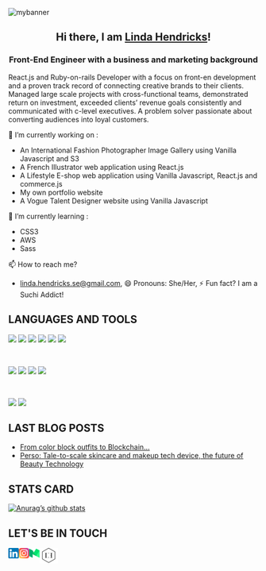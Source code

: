<p align=”center”>
<img src="https://user-images.githubusercontent.com/75175916/126515334-fabd7e10-96d9-4adf-b482-92ea579ba31b.png" alt="mybanner">
</p>

<h2 align="center">Hi there, I am <a href="https://linda-hendricks.com/" target="_blank" rel="noreferrer">Linda Hendricks</a>!</h2>
<h3 align="center"> Front-End Engineer with a business and marketing background</h3>

React.js and Ruby-on-rails Developer with a focus on front-en development and a proven track record of connecting creative brands to their clients. Managed large scale projects with cross-functional teams, demonstrated return on investment, exceeded clients’ revenue goals consistently and communicated with c-level executives. A problem solver passionate about converting audiences into loyal customers. 


💼 I’m currently working on :

- An International Fashion Photographer Image Gallery using Vanilla Javascript and S3
- A French Illustrator web application using React.js
- A Lifestyle E-shop web application using Vanilla Javascript, React.js and commerce.js
- My own portfolio website
- A Vogue Talent Designer website using Vanilla Javascript

📝 I’m currently learning :

- CSS3
- AWS
- Sass


📫 How to reach me?
- linda.hendricks.se@gmail.com, 😄 Pronouns: She/Her, ⚡ Fun fact? I am a Suchi Addict!

## LANGUAGES AND TOOLS

![](https://img.shields.io/badge/Code-React-informational?style=flat&logo=react&color=61DAFB)
![](https://img.shields.io/badge/Code-JavaScript-informational?style=flat&logo=JavaScript&color=F7DF1E)
![](https://img.shields.io/badge/Code-Ruby-informational?style=flat&logo=Ruby&color=CC342D)
![](https://img.shields.io/badge/Code-Ruby_on_Rails-informational?style=flat&logo=Ruby-On-Rails&color=CC0000)
![](https://img.shields.io/badge/Code-HTML5-informational?style=flat&logo=HTML5&color=E34F26)
![](https://img.shields.io/badge/Code-PostgreSQL-informational?style=flat&logo=PostgreSQL&color=336791)

</br>

![](https://img.shields.io/badge/Style-CSS3-informational?style=flat&logo=CSS3&color=1572B6)
![](https://img.shields.io/badge/Style-styled--components-informational?style=flat&logo=styled-components&color=DB7093)
![](https://img.shields.io/badge/Style-Sass-pink)
![](https://img.shields.io/badge/Style-Photoshop-orange)

</br>

![](https://img.shields.io/badge/Tools-NPM-informational?style=flat&logo=NPM&color=CB3837)
![](https://img.shields.io/badge/Tools-GitHub-informational?style=flat&logo=GitHub&color=181717)

## LAST BLOG POSTS

- [From color block outfits to Blockchain…](https://linda-hendricks.medium.com/from-color-block-suit-to-blockchain-93f8b665ba)
- [Perso: Tale-to-scale skincare and makeup tech device, the future of Beauty Technology](https://linda-hendricks.medium.com/perso-tale-to-scale-skincare-and-makeup-tech-device-the-future-of-beauty-technology-524073801f9c)

## STATS CARD

[![Anurag’s github stats](https://github-readme-stats.vercel.app/api?username=LindaHendricks)](https://github.com/LindaHendricks)

## LET'S BE IN TOUCH

<a href="https://www.linkedin.com/in/linda-hendricks-698a3b3a/"><img align="left" src="https://github.com/LindaHendricks/LindaHendricks/blob/main/assets/images/linkedin.png?raw=true" alt="Linda Hendricks - LinkedIn" width="21px"/></a>
<a href="https://www.instagram.com/lindahendricksofficial/"><img align="left" src="https://github.com/LindaHendricks/LindaHendricks/blob/main/assets/images/instagram.png?raw=true" alt="Linda Hendricks - Instagram" width="21px"/></a>
<a href="https://linda-hendricks.medium.com/"><img align="left" src="https://github.com/LindaHendricks/LindaHendricks/blob/main/assets/images/medium.png?raw=true" alt="Linda Hendricks - Medium" width="21px"/></a>
<a href="https://linda-hendricks.com/"><img width:10 src="https://github.com/LindaHendricks/LindaHendricks/blob/main/assets/images/Webp.net-resizeimage%20(4).png?raw=true"/>
</br>
